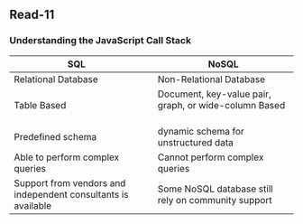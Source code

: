 ## Read-11

### Understanding the JavaScript Call Stack
| SQL     | NoSQL |
| ----------- | ----------- |
| Relational Database   | Non-Relational Database       |
| Table Based   | Document, key-value pair, graph, or wide-column Based       |
| Predefined schema  | dynamic schema for unstructured data       |
| Able to perform complex queries | Cannot perform complex queries      |
| Support from vendors and independent consultants is available | Some NoSQL database still rely on community support     |
